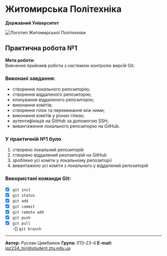 ﻿# Житомирська Політехніка  
**Державний Університет**

![Логотип Житомирської Політехніки](https://media.ztu.edu.ua/wp-content/uploads/2020/02/Group-6-1-1536x465.png)

## Практична робота №1  
**Мета роботи:**  
Вивчення прийомів роботи з системою контролю версій Git.

### Виконані завдання:  
- створення локального репозиторію;  
- створення віддаленого репозиторію;  
- клонування віддаленого репозиторію;  
- виконання комітів;  
- створення гілок та перемикання між ними;  
- виконання комітів у різних гілках;  
- аутентифікація на GitHub за допомогою SSH;  
- вивантаження локального репозиторію на GitHub.

### У **практичній №1** було
1. створено локальний репозиторій
2. створено віддалений реопзиторій на GitHub
3. зроблено усі коміти у локальному репозиторії
4. вивантажено усі коміти з локального у віддалений репозиторій

### Використані команди Git:  
-[x] `git init`  
-[x] `git status`  
-[x] `git add`  
-[x] `git commit`  
-[x] `git remote add`  
-[x] `git push`  
-[x] `git pull`  
-[] `git branch`

---

**Автор:**  Руслан Цимбалюк 
**Група:**  ІПЗ-23-4
**E-mail:** ipz234_tsri@student.ztu.edu.ua
